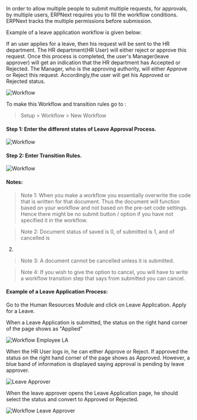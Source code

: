 In order to allow multiple people to submit multiple requests, for approvals,
by multiple users, ERPNext requires you to fill the workflow conditions.
ERPNext tracks the multiple permissions before submission.

Example of a leave application workflow is given below:

If an user applies for a leave, then his request will be sent to the HR
department. The HR department(HR User) will either reject or approve this
request. Once this process is completed, the user's Manager(leave approver)
will get an indication that the HR department has Accepted or Rejected. The
Manager, who is the approving authority, will either Approve or Reject this
request. Accordingly,the user will get his Approved or Rejected status.

![Workflow](assets/manual_erpnext_com/old_images/erpnext/workflow-leave-fl.jpg)

To make this Workflow and transition rules go to :

> Setup > Workflow > New Workflow

#### Step 1: Enter the different states of Leave Approval Process.

![Workflow](assets/manual_erpnext_com/old_images/erpnext/workflow-leave1.png)

#### Step 2: Enter Transition Rules.

![Workflow](assets/manual_erpnext_com/old_images/erpnext/workflow-leave2.png)

#### Notes:

> Note 1: When you make a workflow you essentially overwrite the code that is
written for that document. Thus the document will function based on your
workflow and not based on the pre-set code settings. Hence there might be no
submit button / option if you have not specified it in the workflow.

> Note 2: Document status of saved is 0, of submitted is 1, and of cancelled is
2.

> Note 3: A document cannot be cancelled unless it is submitted.

> Note 4: If you wish to give the option to cancel, you will have to write a
workflow transition step that says from submitted you can cancel.

  

#### Example of a Leave Application Process:  

Go to the Human Resources Module and click on Leave Application. Apply for a
Leave.

When a Leave Application is submitted, the status on the right hand corner of
the page shows as "Applied"

![Workflow Employee LA](assets/manual_erpnext_com/old_images/erpnext/workflow-employee-la.png)

When the HR User logs in, he can either Approve or Reject. If approved the
status on the right hand corner of the page shows as Approved. However, a blue
band of information is displayed saying approval is pending by leave approver.

![Leave Approver](assets/manual_erpnext_com/old_images/erpnext/workflow-hr-user-la.png)

When the leave approver opens the Leave Application page, he should select the
status and convert to Approved or Rejected.

![Workflow Leave Approver](assets/manual_erpnext_com/old_images/erpnext/workflow-leave-approver-la.png)

